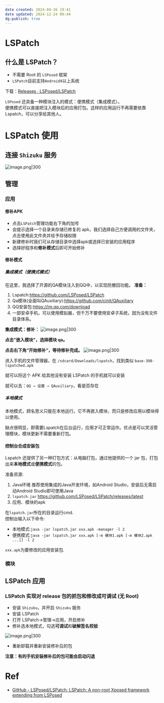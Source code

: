 ```yaml
---
date created: 2024-04-26 19:41
date updated: 2024-12-24 00:44
dg-publish: true
---
```


# LSPatch

## 什么是 LSPatch？

- 不需要 Root 的 `LSPosed` 框架
- `LSPatch`目前支持`Android9`以上系统

下载：[Releases · LSPosed/LSPatch](https://github.com/LSPosed/LSPatch/releases)

`LSPosed` 还具备一种模块注入的模式：便携模式（集成模式）。\
便携模式可以直接把注入模块后的应用打包。这样的应用运行不再需要依靠Lspatch，可以分享给其他人。

# LSPatch 使用

## 连接 `Shizuku` 服务

![image.png|300](https://raw.githubusercontent.com/hacket/ObsidianOSS/master/obsidian/20240427103653.png)

## 管理

### 应用

#### 修补APK

- 点击`LSPatch`管理功能右下角的加号
- 会提示选择一个目录来存储已修复的 apk，我们选择自己方便调用的文件夹，点击使用此文件夹并给予存储权限
- 新建修补时我们可从存储目录中选择apk或选择已安装的应用程序
- 选择好程序和**修补模式**后即可开始修补

#### 修补模式

##### 集成模式（便携式模式）

在这里，我选择了开源的QA模块注入到QQ中，以实现防撤回功能。
**准备：**

1. Lspatch:<https://github.com/LSPosed/LSPatch>
2. Qa模块(全面叫QAuxiliary):<https://github.com/cinit/QAuxiliary>
3. QQ安装包:<https://im.qq.com/download>
4. 一部安卓手机，可以使用模拟器，但千万不要使用安卓子系统，因为没有文件目录体系。

**集成模式：修补：**
![image.png|300](https://raw.githubusercontent.com/hacket/ObsidianOSS/master/obsidian/20240426201407.png)

**点击"嵌入模块"，选择模块 qa。**

**点击右下角“开始修补“，等待修补完成。**
![image.png|300](https://raw.githubusercontent.com/hacket/ObsidianOSS/master/obsidian202404270758846.png)

进入手机的文件管理器，在 `/sdcard/Downloads/lspatch`，找到类似 `base-398-lspatched.apk`

就可以将这个 APK 给其他没有安装 LSPatch 的手机就可以安装

就可以去：`QQ → 设置 → QAuxiliary`，看是否存在

##### 本地模式

本地模式，顾名思义只能在本地运行。它不再嵌入模块，而只是修改应用以模块得以使用。

缺点很明显，即需要Lspatch在后台运行，应用才可正常运作。优点是可以灵活管理模块，模块更新不需要重新打包。

#### 控制台合成安装包

Lspatch 还提供了另一种打包方式：从电脑打包，通过他提供的一个 jar 包，打包出来**本地模式**或**便携模式**的包。

准备资源:

1. Java环境 推荐使用集成的Java开发环境，如Android Studio，安装后无需启动Android Studio即可使用Java
2. `lspatch.jar` <https://github.com/LSPosed/LSPatch/releases/latest>
3. 应用、模块的apk

在`lspatch.jar`所在的目录运行cmd.\
控制台输入以下命令:

- 本地模式:`java -jar lspatch.jar xxx.apk -manager -l 2`
- 便携模式:`java -jar lspatch.jar xxx.apk [-m 模块1.apk [-m 模块2.apk ...]] -l 2`

`xxx.apk`为要修改的应用安装包.

### 模块

## LSPatch 应用

### LSPatch 实现对 release 包的抓包和修改成可调试 (无 Root)

- 安装 `Shizuku`，并开启 `Shizuku` 服务
- 安装 LSPatch
- 打开 LSPatch→管理→应用，开启修补
- 修补选本地模式，勾选**可调试**和**破解签名校验**

![image.png|300](https://raw.githubusercontent.com/hacket/ObsidianOSS/master/obsidian/20240427104827.png)

- 重新卸载并重新安装修补后的包

**注意：有的手机安装修补后的包可能会启动闪退**

# Ref

- [GitHub - LSPosed/LSPatch: LSPatch: A non-root Xposed framework extending from LSPosed](https://github.com/LSPosed/LSPatch)
